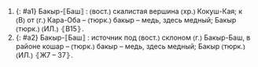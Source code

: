 ---
---

1. {: #a1} Бакыр-⟦Баш⟧
: ⦅вост.⦆ скалистая вершина ⦅хр.⦆ Кокуш-Кая; к ⦅В⦆ от ⦅г.⦆ Кара-Оба – ⦅тюрк.⦆ бакыр – медь, здесь медный; Бакыр ⦅тюрк.⦆ ⦅ИЛ.⦆ ⦃В15⦄.
2. {: #a2} Бакыр-⟦Баш⟧
: источник под ⦅вост.⦆ склоном ⦅г.⦆ Бакыр-Баш, в районе кошар – ⦅тюрк.⦆ бакыр – медь, здесь медный; Бакыр ⦅тюрк.⦆ ⦅ИЛ.⦆ ⦃Ж7 – З7⦄.
